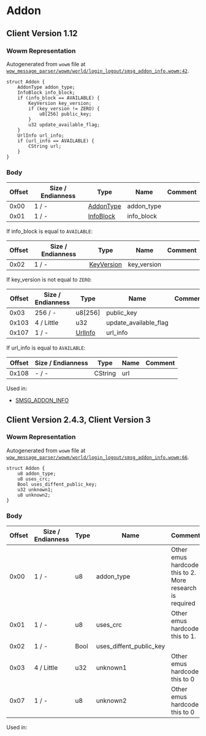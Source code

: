 # Addon

## Client Version 1.12

### Wowm Representation

Autogenerated from `wowm` file at [`wow_message_parser/wowm/world/login_logout/smsg_addon_info.wowm:42`](https://github.com/gtker/wow_messages/tree/main/wow_message_parser/wowm/world/login_logout/smsg_addon_info.wowm#L42).
```rust,ignore
struct Addon {
    AddonType addon_type;
    InfoBlock info_block;
    if (info_block == AVAILABLE) {
        KeyVersion key_version;
        if (key_version != ZERO) {
            u8[256] public_key;
        }
        u32 update_available_flag;
    }
    UrlInfo url_info;
    if (url_info == AVAILABLE) {
        CString url;
    }
}
```
### Body

| Offset | Size / Endianness | Type | Name | Comment |
| ------ | ----------------- | ---- | ---- | ------- |
| 0x00 | 1 / - | [AddonType](addontype.md) | addon_type |  |
| 0x01 | 1 / - | [InfoBlock](infoblock.md) | info_block |  |

If info_block is equal to `AVAILABLE`:

| Offset | Size / Endianness | Type | Name | Comment |
| ------ | ----------------- | ---- | ---- | ------- |
| 0x02 | 1 / - | [KeyVersion](keyversion.md) | key_version |  |

If key_version is not equal to `ZERO`:

| Offset | Size / Endianness | Type | Name | Comment |
| ------ | ----------------- | ---- | ---- | ------- |
| 0x03 | 256 / - | u8[256] | public_key |  |
| 0x103 | 4 / Little | u32 | update_available_flag |  |
| 0x107 | 1 / - | [UrlInfo](urlinfo.md) | url_info |  |

If url_info is equal to `AVAILABLE`:

| Offset | Size / Endianness | Type | Name | Comment |
| ------ | ----------------- | ---- | ---- | ------- |
| 0x108 | - / - | CString | url |  |


Used in:
* [SMSG_ADDON_INFO](smsg_addon_info.md)

## Client Version 2.4.3, Client Version 3

### Wowm Representation

Autogenerated from `wowm` file at [`wow_message_parser/wowm/world/login_logout/smsg_addon_info.wowm:66`](https://github.com/gtker/wow_messages/tree/main/wow_message_parser/wowm/world/login_logout/smsg_addon_info.wowm#L66).
```rust,ignore
struct Addon {
    u8 addon_type;
    u8 uses_crc;
    Bool uses_diffent_public_key;
    u32 unknown1;
    u8 unknown2;
}
```
### Body

| Offset | Size / Endianness | Type | Name | Comment |
| ------ | ----------------- | ---- | ---- | ------- |
| 0x00 | 1 / - | u8 | addon_type | Other emus hardcode this to 2. More research is required |
| 0x01 | 1 / - | u8 | uses_crc | Other emus hardcode this to 1. |
| 0x02 | 1 / - | Bool | uses_diffent_public_key |  |
| 0x03 | 4 / Little | u32 | unknown1 | Other emus hardcode this to 0 |
| 0x07 | 1 / - | u8 | unknown2 | Other emus hardcode this to 0 |


Used in:

